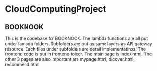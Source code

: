 # CloudComputingProject
## BOOKNOOK

This is the codebase for BOOKNOOK. 
The lambda functions are all put under lambda folders. Subfolders are put as same layers as API gateway resource. Each files under subfolders are detail implementatinos.
The frontend code is put in frontend folder. The main page is index.html. The other 3 pages are also important are mypage.html, dicover.html, recommend.html

